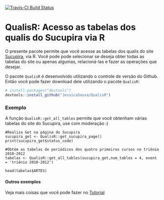 [![Travis-CI Build Status](https://travis-ci.org/JessicaSousa/QualisR.svg?branch=master)](https://travis-ci.org/JessicaSousa/QualisR)

QualisR: Acesso as tabelas dos qualis do Sucupira via R
========================================

O presente pacote permite que você acesse as tabelas dos qualis do site [Sucupira](https://sucupira.capes.gov.br/sucupira/public/consultas/coleta/veiculoPublicacaoQualis/listaConsultaGeralPeriodicos.jsf), via R. Você pode pode selecionar se deseja obter todas as tabelas do site ou apenas algumas, relacioná-las e fazer as operações que desejar.

O pacote `QualisR` é desenvolvido utilizando o controle de versão do Github. Então você pode fazer download dele utilizando o pacote `QualisR`:

``` r
# install.packages("devtools")
devtools::install_github("JessicaSousa/QualisR")
```

### Exemplo

A função `QualisR::get_all_tables` permite que você obtenham várias tabelas do site do Sucupira, use com moderação :)

```{r}
#Realiza Get na página do Sucupira
sucupira_get <- QualisR::get_sucupira_page()
print(sucupira_get$status_code)

#Obtém as tabelas de periódicos dos quatro primeiros cursos no triênio 2010-2012
tabelas <- QualisR::get_all_tables(sucupira_get,num_tables = 4, event = 'triênio 2010-2012')

head(tabelas$ARTES)
```

#### Outros exemplos
Veja mais coisas que você pode fazer no [Tutorial](https://jessicasousa.github.io/QualisR/inst/doc/README.html)
